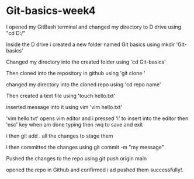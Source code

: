 # Git-basics-week4
I opened my GitBash terminal and changed my directory to D drive using "cd D:/"

Inside the D drive i created a new folder named Git basics using mkdir 'Git-basics'

Changed my directory into the created folder using 'cd Git-basics'

Then cloned into the repository in github using 'git clone <url>'

changed my directory into the cloned repo using 'cd repo name'

Then created a text file using 'touch hello.txt'

inserted message into it using vim 'vim hello.txt'

'vim hello.txt' opens vim editor and i pressed 'i' to insert into the editor then 'esc' key when am done typing then :wq to save and exit

i then git add . all the changes to stage them

i then committed the changes using git commit -m "my message"

Pushed the changes to the repo using git push origin main

opened the repo in Github and confirmed i ad pushed them successfully!.